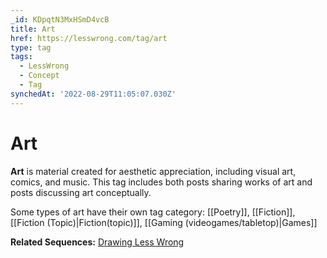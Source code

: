 ```yaml
---
_id: KDpqtN3MxHSmD4vcB
title: Art
href: https://lesswrong.com/tag/art
type: tag
tags:
  - LessWrong
  - Concept
  - Tag
synchedAt: '2022-08-29T11:05:07.030Z'
---
```

# Art

**Art** is material created for aesthetic appreciation, including visual art, comics, and music. This tag includes both posts sharing works of art and posts discussing art conceptually.

Some types of art have their own tag category: [[Poetry]], [[Fiction]], [[Fiction (Topic)|Fiction(topic)]], [[Gaming (videogames/tabletop)|Games]]

**Related Sequences:** [Drawing Less Wrong](https://www.lesswrong.com/s/WPgA9x5ZvKu9oYvgB)